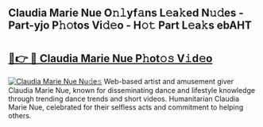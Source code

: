 ## Claudia Marie Nue O𝚗𝚕yf𝚊ns L𝚎a𝚔ed N𝚞𝚍es - Part-yjo P𝚑𝚘tos Vi𝚍𝚎o - H𝚘𝚝 Part L𝚎a𝚔s ebAHT

# <h2><a href="http://kfchx0.oniu.top/?m=Claudia+Marie+Nue">🔗👉 🔴 Claudia Marie Nue P𝚑ot𝚘𝚜 V𝚒d𝚎o</a></h2>

[![Claudia Marie Nue Nu𝚍e𝚜](https://i.imgur.com/0qMVB7G.gif)](http://kfchx0.oniu.top/?m=Claudia+Marie+Nue)
Web-based artist and amusement giver Claudia Marie Nue, known for disseminating dance and lifestyle knowledge through trending dance trends and short videos. Humanitarian Claudia Marie Nue, celebrated for their selfless acts and commitment to helping others.  
